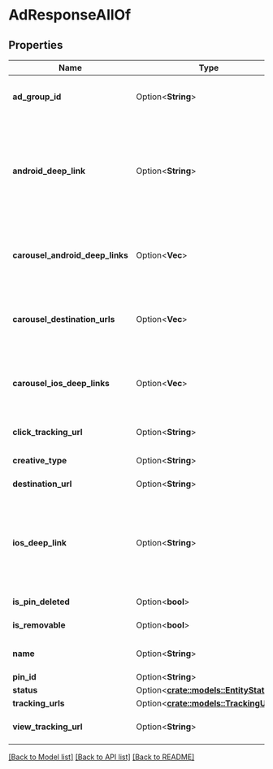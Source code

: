 # AdResponseAllOf

## Properties

Name | Type | Description | Notes
------------ | ------------- | ------------- | -------------
**ad_group_id** | Option<**String**> | ID of the ad group that contains the ad. | [optional]
**android_deep_link** | Option<**String**> | Deep link URL for Android devices. Not currently available. Using this field will generate an error. | [optional]
**carousel_android_deep_links** | Option<**Vec<String>**> | Comma-separated deep links for the carousel pin on Android. | [optional]
**carousel_destination_urls** | Option<**Vec<String>**> | Comma-separated destination URLs for the carousel pin to promote. | [optional]
**carousel_ios_deep_links** | Option<**Vec<String>**> | Comma-separated deep links for the carousel pin on iOS. | [optional]
**click_tracking_url** | Option<**String**> | Tracking url for the ad clicks. | [optional]
**creative_type** | Option<**String**> | Ad creative type enum | [optional]
**destination_url** | Option<**String**> | Destination URL. | [optional]
**ios_deep_link** | Option<**String**> | Deep link URL for iOS devices. Not currently available. Using this field will generate an error. | [optional]
**is_pin_deleted** | Option<**bool**> | Is original pin deleted? | [optional]
**is_removable** | Option<**bool**> | Is pin repinnable? | [optional]
**name** | Option<**String**> | Name of the ad - 255 chars max. | [optional]
**pin_id** | Option<**String**> | Pin ID. | [optional]
**status** | Option<[**crate::models::EntityStatus**](EntityStatus.md)> |  | [optional]
**tracking_urls** | Option<[**crate::models::TrackingUrls**](TrackingUrls.md)> |  | [optional]
**view_tracking_url** | Option<**String**> | Tracking URL for ad impressions. | [optional]

[[Back to Model list]](../README.md#documentation-for-models) [[Back to API list]](../README.md#documentation-for-api-endpoints) [[Back to README]](../README.md)



